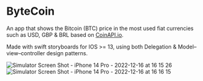 # ByteCoin

An app that shows the Bitcoin (BTC) price in the most used fiat currencies such as USD, GBP & BRL based on [CoinAPI.io](https://www.coinapi.io).

Made with swift storyboards for IOS >= 13, using both Delegation & Model–view–controller design patterns.

![Simulator Screen Shot - iPhone 14 Pro - 2022-12-16 at 16 15 26](https://user-images.githubusercontent.com/60455369/208173707-fa1e99b6-19ae-41f4-8834-6d683f07e6a5.png)
![Simulator Screen Shot - iPhone 14 Pro - 2022-12-16 at 16 16 15](https://user-images.githubusercontent.com/60455369/208173710-505d759a-4f73-42ae-bfc5-fa7142a928f2.png)
